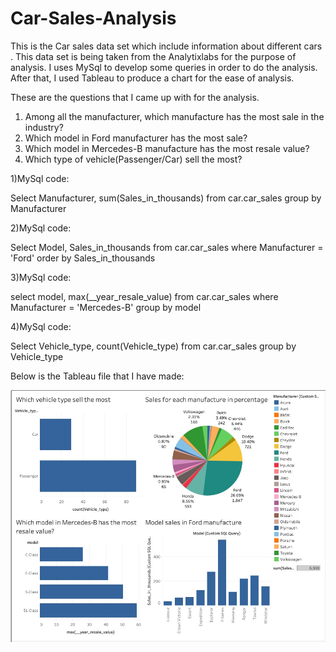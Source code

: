 # Car-Sales-Analysis

This is the Car sales data set which include information about different cars . This data set is being taken from the Analytixlabs for the purpose of analysis.
I uses MySql to develop some queries in order to do the analysis. After that, I used Tableau to produce a chart for the ease of analysis.

These are the questions that I came up with for the analysis.
1) Among all the manufacturer, which manufacture has the most sale in the industry?
2) Which model in Ford manufacturer has the most sale?
3) Which model in Mercedes-B manufacture has the most resale value?
4) Which type of vehicle(Passenger/Car) sell the most?

1)MySql code:

  Select Manufacturer, sum(Sales_in_thousands)
  from car.car_sales
  group by Manufacturer
  
2)MySql code:

  Select Model, Sales_in_thousands from car.car_sales
  where Manufacturer = 'Ford'
  order by Sales_in_thousands

3)MySql code:

  select model, max(__year_resale_value)
  from car.car_sales
  where Manufacturer = 'Mercedes-B'
  group by model
  
4)MySql code:

  Select Vehicle_type, count(Vehicle_type)
  from car.car_sales
  group by Vehicle_type
  
  
Below is the Tableau file that I have made:

![](667571CE-9548-4C31-B6FB-900B07F32772.jpeg)

